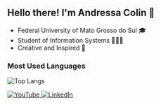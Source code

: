 ## Hello there! I'm Andressa Colin 👋

- Federal University of Mato Grosso do Sul 🎓
- Student of Information Systems 👩🏽‍💻
- Creative and Inspired 🌱


### Most Used Languages
![Top Langs](https://github-readme-stats.vercel.app/api/top-langs/?username=andressacolin&layout=compact&theme=ambient_gradient)



<div>
  <a href="https://www.youtube.com/channel/UC2gQ8LIii5zTFekaiVBwhXQ" target="_blank">
    <img src="https://img.shields.io/badge/YouTube-FF0000?style=for-the-badge&logo=youtube&logoColor=white" alt="YouTube">
  </a>
  
  <a href="https://www.linkedin.com/in/andressa-colin/" target="_blank">
    <img src="https://img.shields.io/badge/-LinkedIn-%230077B5?style=for-the-badge&logo=linkedin&logoColor=white" alt="LinkedIn">
  </a> 
</div>
